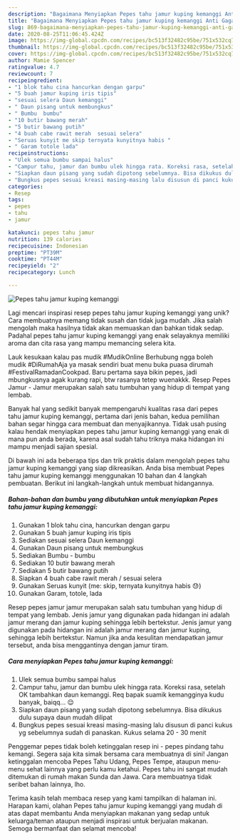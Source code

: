 ```yaml
---
description: "Bagaimana Menyiapkan Pepes tahu jamur kuping kemanggi Anti Gagal"
title: "Bagaimana Menyiapkan Pepes tahu jamur kuping kemanggi Anti Gagal"
slug: 869-bagaimana-menyiapkan-pepes-tahu-jamur-kuping-kemanggi-anti-gagal
date: 2020-08-25T11:06:45.424Z
image: https://img-global.cpcdn.com/recipes/bc513f32482c95be/751x532cq70/pepes-tahu-jamur-kuping-kemanggi-foto-resep-utama.jpg
thumbnail: https://img-global.cpcdn.com/recipes/bc513f32482c95be/751x532cq70/pepes-tahu-jamur-kuping-kemanggi-foto-resep-utama.jpg
cover: https://img-global.cpcdn.com/recipes/bc513f32482c95be/751x532cq70/pepes-tahu-jamur-kuping-kemanggi-foto-resep-utama.jpg
author: Mamie Spencer
ratingvalue: 4.7
reviewcount: 7
recipeingredient:
- "1 blok tahu cina hancurkan dengan garpu"
- "5 buah jamur kuping iris tipis"
- "sesuai selera Daun kemanggi"
- " Daun pisang untuk membungkus"
- " Bumbu  bumbu"
- "10 butir bawang merah"
- "5 butir bawang putih"
- "4 buah cabe rawit merah  sesuai selera"
- "Seruas kunyit me skip ternyata kunyitnya habis "
- " Garam totole lada"
recipeinstructions:
- "Ulek semua bumbu sampai halus"
- "Campur tahu, jamur dan bumbu ulek hingga rata. Koreksi rasa, setelah OK tambahkan daun kemanggi. Req bapak suamik kemangginya kudu banyak, baiqq... 😌"
- "Siapkan daun pisang yang sudah dipotong sebelumnya. Bisa dikukus dulu supaya daun mudah dilipat"
- "Bungkus pepes sesuai kreasi masing-masing lalu disusun di panci kukus yg sebelumnya sudah di panaskan. Kukus selama 20 - 30 menit"
categories:
- Resep
tags:
- pepes
- tahu
- jamur

katakunci: pepes tahu jamur 
nutrition: 139 calories
recipecuisine: Indonesian
preptime: "PT39M"
cooktime: "PT44M"
recipeyield: "2"
recipecategory: Lunch

---
```



![Pepes tahu jamur kuping kemanggi](https://img-global.cpcdn.com/recipes/bc513f32482c95be/751x532cq70/pepes-tahu-jamur-kuping-kemanggi-foto-resep-utama.jpg)

Lagi mencari inspirasi resep pepes tahu jamur kuping kemanggi yang unik? Cara membuatnya memang tidak susah dan tidak juga mudah. Jika salah mengolah maka hasilnya tidak akan memuaskan dan bahkan tidak sedap. Padahal pepes tahu jamur kuping kemanggi yang enak selayaknya memiliki aroma dan cita rasa yang mampu memancing selera kita.

Lauk kesukaan kalau pas mudik #MudikOnline Berhubung ngga boleh mudik #DiRumahAja ya masak sendiri buat menu buka puasa dirumah #FestivalRamadanCookpad. Baru pertama saya bikin pepes, jadi mbungkusnya agak kurang rapi, btw rasanya tetep wuenakkk. Resep Pepes Jamur - Jamur merupakan salah satu tumbuhan yang hidup di tempat yang lembab.

Banyak hal yang sedikit banyak mempengaruhi kualitas rasa dari pepes tahu jamur kuping kemanggi, pertama dari jenis bahan, kedua pemilihan bahan segar hingga cara membuat dan menyajikannya. Tidak usah pusing kalau hendak menyiapkan pepes tahu jamur kuping kemanggi yang enak di mana pun anda berada, karena asal sudah tahu triknya maka hidangan ini mampu menjadi sajian spesial.


Di bawah ini ada beberapa tips dan trik praktis dalam mengolah pepes tahu jamur kuping kemanggi yang siap dikreasikan. Anda bisa membuat Pepes tahu jamur kuping kemanggi menggunakan 10 bahan dan 4 langkah pembuatan. Berikut ini langkah-langkah untuk membuat hidangannya.

<!--inarticleads1-->

##### Bahan-bahan dan bumbu yang dibutuhkan untuk menyiapkan Pepes tahu jamur kuping kemanggi:

1. Gunakan 1 blok tahu cina, hancurkan dengan garpu
1. Gunakan 5 buah jamur kuping iris tipis
1. Sediakan sesuai selera Daun kemanggi
1. Gunakan  Daun pisang untuk membungkus
1. Sediakan  Bumbu - bumbu
1. Sediakan 10 butir bawang merah
1. Sediakan 5 butir bawang putih
1. Siapkan 4 buah cabe rawit merah / sesuai selera
1. Gunakan Seruas kunyit (me: skip, ternyata kunyitnya habis 😓)
1. Gunakan  Garam, totole, lada


Resep pepes jamur jamur merupakan salah satu tumbuhan yang hidup di tempat yang lembab. Jenis jamur yang digunakan pada hidangan ini adalah jamur merang dan jamur kuping sehingga lebih bertekstur. Jenis jamur yang digunakan pada hidangan ini adalah jamur merang dan jamur kuping, sehingga lebih bertekstur. Namun jika anda kesulitan mendapatkan jamur tersebut, anda bisa menggantinya dengan jamur tiram. 

<!--inarticleads2-->

##### Cara menyiapkan Pepes tahu jamur kuping kemanggi:

1. Ulek semua bumbu sampai halus
1. Campur tahu, jamur dan bumbu ulek hingga rata. Koreksi rasa, setelah OK tambahkan daun kemanggi. Req bapak suamik kemangginya kudu banyak, baiqq... 😌
1. Siapkan daun pisang yang sudah dipotong sebelumnya. Bisa dikukus dulu supaya daun mudah dilipat
1. Bungkus pepes sesuai kreasi masing-masing lalu disusun di panci kukus yg sebelumnya sudah di panaskan. Kukus selama 20 - 30 menit


Penggemar pepes tidak boleh ketinggalan resep ini - pepes pindang tahu kemangi. Segera saja kita simak bersama cara membuatnya di sini! Jangan ketinggalan mencoba Pepes Tahu Udang, Pepes Tempe, ataupun menu-menu sehat lainnya yang perlu kamu ketahui. Pepes tahu ini sangat mudah ditemukan di rumah makan Sunda dan Jawa. Cara membuatnya tidak seribet bahan lainnya, lho. 

Terima kasih telah membaca resep yang kami tampilkan di halaman ini. Harapan kami, olahan Pepes tahu jamur kuping kemanggi yang mudah di atas dapat membantu Anda menyiapkan makanan yang sedap untuk keluarga/teman ataupun menjadi inspirasi untuk berjualan makanan. Semoga bermanfaat dan selamat mencoba!
